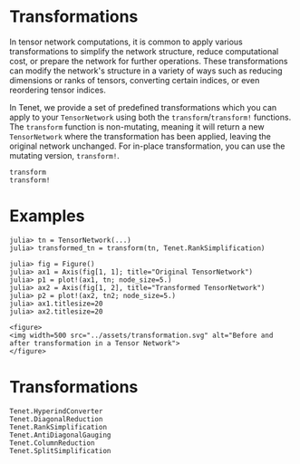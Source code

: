 # Transformations

In tensor network computations, it is common to apply various transformations to simplify the network structure, reduce computational cost, or prepare the network for further operations. These transformations can modify the network's structure in a variety of ways such as reducing dimensions or ranks of tensors, converting certain indices, or even reordering tensor indices.

In Tenet, we provide a set of predefined transformations which you can apply to your `TensorNetwork` using both the `transform`/`transform!` functions. The `transform` function is non-mutating, meaning it will return a new `TensorNetwork` where the transformation has been applied, leaving the original network unchanged. For in-place transformation, you can use the mutating version, `transform!`.

```@docs
transform
transform!
```

# Examples
```julia-repl
julia> tn = TensorNetwork(...)
julia> transformed_tn = transform(tn, Tenet.RankSimplification)

julia> fig = Figure()
julia> ax1 = Axis(fig[1, 1]; title="Original TensorNetwork")
julia> p1 = plot!(ax1, tn; node_size=5.)
julia> ax2 = Axis(fig[1, 2], title="Transformed TensorNetwork")
julia> p2 = plot!(ax2, tn2; node_size=5.)
julia> ax1.titlesize=20
julia> ax2.titlesize=20
```
```@raw html
<figure>
<img width=500 src="../assets/transformation.svg" alt="Before and after transformation in a Tensor Network">
</figure>
```

# Transformations

```@docs
Tenet.HyperindConverter
Tenet.DiagonalReduction
Tenet.RankSimplification
Tenet.AntiDiagonalGauging
Tenet.ColumnReduction
Tenet.SplitSimplification
